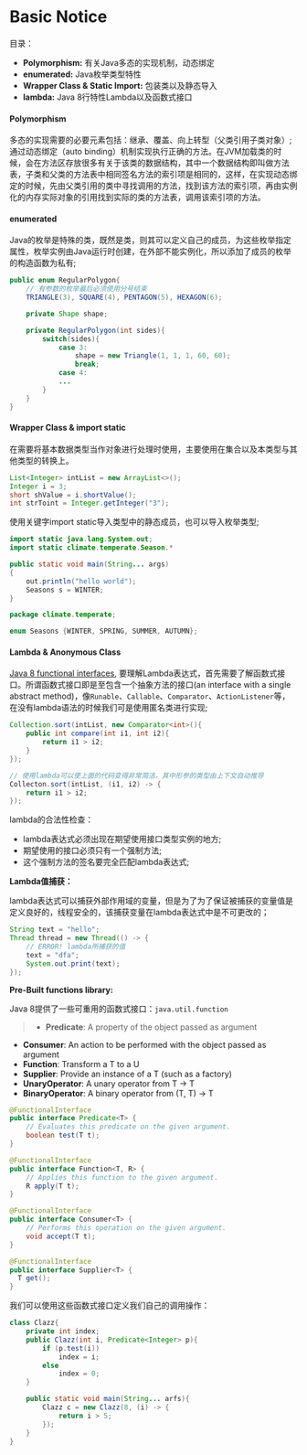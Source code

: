# Basic Notice

目录：
- **Polymorphism:** 有关Java多态的实现机制，动态绑定
- **enumerated:** Java枚举类型特性
- **Wrapper Class & Static Import:** 包装类以及静态导入
- **lambda:** Java 8行特性Lambda以及函数式接口

#### Polymorphism

多态的实现需要的必要元素包括：继承、覆盖、向上转型（父类引用子类对象）; 通过动态绑定（auto binding）机制实现执行正确的方法。在JVM加载类的时候，会在方法区存放很多有关于该类的数据结构，其中一个数据结构即叫做方法表，子类和父类的方法表中相同签名方法的索引项是相同的，这样，在实现动态绑定的时候，先由父类引用的类中寻找调用的方法，找到该方法的索引项，再由实例化的内存实际对象的引用找到实际的类的方法表，调用该索引项的方法。

#### enumerated

Java的枚举是特殊的类，既然是类，则其可以定义自己的成员，为这些枚举指定属性，枚举实例由Java运行时创建，在外部不能实例化，所以添加了成员的枚举的构造函数为私有;
```java
public enum RegularPolygon{
	// 有参数的枚举最后必须使用分号结束
	TRIANGLE(3), SQUARE(4), PENTAGON(5), HEXAGON(6);

	private Shape shape;

	private RegularPolygon(int sides){
		switch(sides){
			case 3:
				shape = new Triangle(1, 1, 1, 60, 60);
				break;
			case 4:
			...
		}
	}
}
```

#### Wrapper Class & import static

在需要将基本数据类型当作对象进行处理时使用，主要使用在集合以及本类型与其他类型的转换上。
```java
List<Integer> intList = new ArrayList<>();
Integer i = 3;
short shValue = i.shortValue();
int strToint = Integer.getInteger("3");
```
使用关键字import static导入类型中的静态成员，也可以导入枚举类型;
```java
import static java.lang.System.out;
import static climate.temperate.Season.*

public static void main(String... args)
{
	out.println("hello world");
	Seasons s = WINTER;
}
```
```java
package climate.temperate;

enum Seasons {WINTER, SPRING, SUMMER, AUTUMN};
```

#### Lambda & Anonymous Class
[Java 8 functional interfaces](https://www.oreilly.com/learning/java-8-functional-interfaces),
要理解Lambda表达式，首先需要了解函数式接口。所谓函数式接口即是至包含一个抽象方法的接口(an interface with a single abstract method)，像`Runable`、`Callable`、`Comparator`、`ActionListener`等，在没有lambda语法的时候我们可是使用匿名类进行实现;
```java
Collection.sort(intList, new Comparator<int>(){
	public int compare(int i1, int i2){
		return i1 > i2;
	}
});

// 使用lambda可以使上面的代码变得非常简洁，其中形参的类型由上下文自动推导
Collecton.sort(intList, (i1, i2) -> {
	return i1 > i2;
});
```
lambda的合法性检查：
- lambda表达式必须出现在期望使用接口类型实例的地方;
- 期望使用的接口必须只有一个强制方法;
- 这个强制方法的签名要完全匹配lambda表达式;

**Lambda值捕获：**

lambda表达式可以捕获外部作用域的变量，但是为了为了保证被捕获的变量值是定义良好的，线程安全的，该捕获变量在lambda表达式中是不可更改的；
```java
String text = "hello";
Thread thread = new Thread(() -> {
	// ERROR! lambda所捕获的值
    text = "dfa";
    System.out.print(text);
});
```

**Pre-Built functions library:**

Java 8提供了一些可重用的函数式接口：`java.util.function`
> - **Predicate**: A property of the object passed as argument
- **Consumer**: An action to be performed with the object passed as argument
- **Function**: Transform a T to a U
- **Supplier**: Provide an instance of a T (such as a factory)
- **UnaryOperator**: A unary operator from T -> T
- **BinaryOperator**: A binary operator from (T, T) -> T

```java
@FunctionalInterface
public interface Predicate<T> {
	// Evaluates this predicate on the given argument.
	boolean test(T t);
}

@FunctionalInterface
public interface Function<T, R> {
	// Applies this function to the given argument.
	R apply(T t);
}

@FunctionalInterface
public interface Consumer<T> {
	// Performs this operation on the given argument.
	void accept(T t);
}

@FunctionalInterface
public interface Supplier<T> {
  T get();
}
```
我们可以使用这些函数式接口定义我们自己的调用操作：
```java
class Clazz{
	private int index;
	public Clazz(int i, Predicate<Integer> p){
		if (p.test(i))
			index = i;
		else
			index = 0;
	}

	public static void main(String... arfs){
		Clazz c = new Clazz(8, (i) -> {
			return i > 5;
		});
	}
}
```